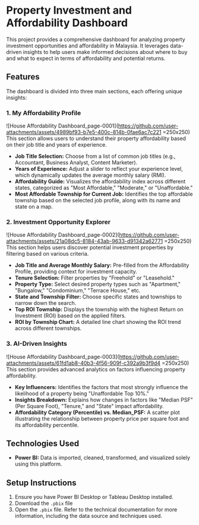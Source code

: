 # Property Investment and Affordability Dashboard

This project provides a comprehensive dashboard for analyzing property investment opportunities and affordability in Malaysia. It leverages data-driven insights to help users make informed decisions about where to buy and what to expect in terms of affordability and potential returns.

## Features

The dashboard is divided into three main sections, each offering unique insights:

### 1. My Affordability Profile
![House Affordability Dashboard_page-0001](https://github.com/user-attachments/assets/4989bf93-b7e5-400c-814b-0fae6ac7c221 =250x250)
This section allows users to understand their property affordability based on their job title and years of experience.

*   **Job Title Selection:** Choose from a list of common job titles (e.g., Accountant, Business Analyst, Content Marketer).
*   **Years of Experience:** Adjust a slider to reflect your experience level, which dynamically updates the average monthly salary (RMI).
*   **Affordability Guide:** Visualizes the affordability index across different states, categorized as "Most Affordable," "Moderate," or "Unaffordable."
*   **Most Affordable Township for Current Job:** Identifies the top affordable township based on the selected job profile, along with its name and state on a map.

### 2. Investment Opportunity Explorer
![House Affordability Dashboard_page-0002](https://github.com/user-attachments/assets/21a08dc5-8184-43ab-9633-d91342a62771 =250x250)
This section helps users discover potential investment properties by filtering based on various criteria.

*   **Job Title and Average Monthly Salary:** Pre-filled from the Affordability Profile, providing context for investment capacity.
*   **Tenure Selection:** Filter properties by "Freehold" or "Leasehold."
*   **Property Type:** Select desired property types such as "Apartment," "Bungalow," "Condominium," "Terrace House," etc.
*   **State and Township Filter:** Choose specific states and townships to narrow down the search.
*   **Top ROI Township:** Displays the township with the highest Return on Investment (ROI) based on the applied filters.
*   **ROI by Township Chart:** A detailed line chart showing the ROI trend across different townships.

### 3. AI-Driven Insights
![House Affordability Dashboard_page-0003](https://github.com/user-attachments/assets/61fd1ab8-40b3-4f56-909f-c392a9b3f9d4 =250x250)
This section provides advanced analytics on factors influencing property affordability.

*   **Key Influencers:** Identifies the factors that most strongly influence the likelihood of a property being "Unaffordable Top 10%."
*   **Insights Breakdown:** Explains how changes in factors like "Median PSF" (Per Square Foot), "Tenure," and "State" impact affordability.
*   **Affordability Category (Percentile) vs. Median_PSF:** A scatter plot illustrating the relationship between property price per square foot and its affordability percentile.

## Technologies Used
*   **Power BI:** Data is imported, cleaned, transformed, and visualized solely using this platform.

## Setup Instructions
1.  Ensure you have Power BI Desktop or Tableau Desktop installed.
2.  Download the `.pbix` file
3.  Open the `.pbix` file. Refer to the technical documentation for more information, including the data source and techniques used.
